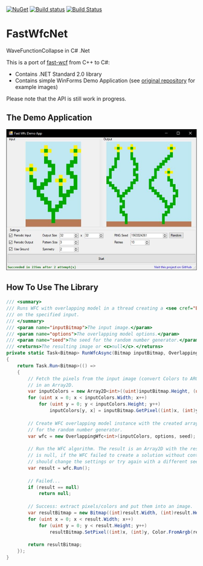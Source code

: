 [![NuGet](https://img.shields.io/nuget/v/fastwfcnet.svg)](https://www.nuget.org/packages/FastWfcNet)
[![Build status](https://ci.appveyor.com/api/projects/status/s99yd6ifgb4j8h11/branch/master?svg=true)](https://ci.appveyor.com/project/ShyRed/fastwfcnet/branch/master)
[![Build Status](https://travis-ci.com/ShyRed/fastwfcnet.svg?branch=master)](https://travis-ci.com/ShyRed/fastwfcnet)

# FastWfcNet
WaveFunctionCollapse in C# .Net

This is a port of [fast-wcf](https://github.com/math-fehr/fast-wfc) from C++ to C#:

- Contains .NET Standard 2.0 library
- Contains simple WinForms Demo Application (see [original repository](https://github.com/mxgmn/WaveFunctionCollapse/tree/master) for example images)

Please note that the API is still work in progress.

## The Demo Application
![Screenshot of Demo Application](https://github.com/ShyRed/fastwfcnet/blob/master/screenshot.jpg)

## How To Use The Library
```C#
/// <summary>
/// Runs WFC with overlapping model in a thread creating a <see cref="Bitmap"/> that is based
/// on the specified input.
/// </summary>
/// <param name="inputBitmap">The input image.</param>
/// <param name="options">The overlapping model options.</param>
/// <param name="seed">The seed for the random number generator.</param>
/// <returns>The resulting image or <c>null</c>.</returns>
private static Task<Bitmap> RunWfcAsync(Bitmap inputBitmap, OverlappingWfcOptions options, int seed)
{
    return Task.Run<Bitmap>(() =>
    {
        // Fetch the pixels from the input image (convert Colors to ARGB for speed) and store them
        // in an Array2D.
        var inputColors = new Array2D<int>((uint)inputBitmap.Height, (uint)inputBitmap.Width);
        for (uint x = 0; x < inputColors.Width; x++)
            for (uint y = 0; y < inputColors.Height; y++)
                inputColors[y, x] = inputBitmap.GetPixel((int)x, (int)y).ToArgb();

        // Create WFC overlapping model instance with the created array, the options and the seed
        // for the random number generator.
        var wfc = new OverlappingWfc<int>(inputColors, options, seed);

        // Run the WFC algorithm. The result is an Array2D with the result pixels/colors. Return value
        // is null, if the WFC failed to create a solution without contradictions. In this case one
        // should change the settings or try again with a different seed for the random number generator.
        var result = wfc.Run();

        // Failed...
        if (result == null)
            return null;

        // Success: extract pixels/colors and put them into an image.
        var resultBitmap = new Bitmap((int)result.Width, (int)result.Height);
        for (uint x = 0; x < result.Width; x++)
            for (uint y = 0; y < result.Height; y++)
                resultBitmap.SetPixel((int)x, (int)y, Color.FromArgb(result[y, x]));

        return resultBitmap;
    });
}
```